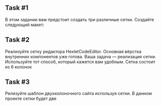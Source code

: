 ## Task #1
В этом задании вам предстоит создать три различные сетки. Создайте следующий макет:

## Task #2
Реализуйте сетку редактора HexletCodeEditor. Основная вёрстка внутренних компонентов уже готова. Ваша задача — реализация сетки. Используйте тот способ, который кажется вам удобным. Сетка состоит из 6 колонок

## Task #3
Релизуйте шаблон двухколоночного сайта используя сетки. В данном проекте сетки будет две
